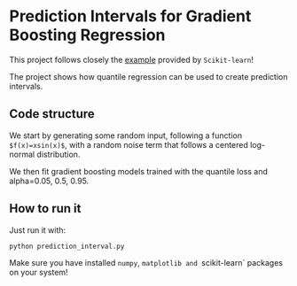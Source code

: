 # Prediction Intervals for Gradient Boosting Regression

This project follows closely the [example](https://scikit-learn.org/stable/auto_examples/ensemble/plot_gradient_boosting_quantile.html#sphx-glr-auto-examples-ensemble-plot-gradient-boosting-quantile-py) provided by `Scikit-learn`!

The project shows how quantile regression can be used to create prediction intervals.

## Code structure

We start by generating some random input, following a function `$f(x)=xsin(x)$`, with a random noise term that follows a centered 
log-normal distribution.

We then fit gradient boosting models trained with the quantile loss and alpha=0.05, 0.5, 0.95.

## How to run it

Just run it with:
~~~
python prediction_interval.py
~~~

Make sure you have installed `numpy`, `matplotlib and `scikit-learn` packages on your system! 
